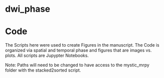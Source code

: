 # dwi_phase
# Code
The Scripts here were used to create Figures in the manuscript. The Code is organized via spatial and temporal phase and figures that are images vs. plots. All scripts are Jupypter Notebooks. 

Note: Paths will need to be changed to have access to the mystic_mrpy folder with the stacked2sorted script. 
